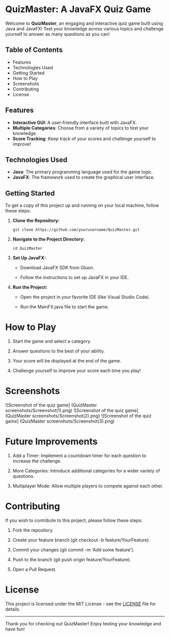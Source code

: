 # QuizMaster: A JavaFX Quiz Game

Welcome to **QuizMaster**, an engaging and interactive quiz game built using Java and JavaFX! Test your knowledge across various topics and challenge yourself to answer as many questions as you can!

## Table of Contents
- Features
- Technologies Used
- Getting Started
- How to Play
- Screenshots
- Contributing
- License

## Features
- **Interactive GUI**: A user-friendly interface built with JavaFX.
- **Multiple Categories**: Choose from a variety of topics to test your knowledge.
- **Score Tracking**: Keep track of your scores and challenge yourself to improve!

## Technologies Used
- **Java**: The primary programming language used for the game logic.
- **JavaFX**: The framework used to create the graphical user interface.

## Getting Started
To get a copy of this project up and running on your local machine, follow these steps:

1. **Clone the Repository:**
   ```
   git clone https://github.com/yourusername/QuizMaster.git
   ```
2. **Navigate to the Project Directory:**
   ```
   cd QuizMaster
   ```

3. **Set Up JavaFX:**

   - Download JavaFX SDK from Gluon.

   - Follow the instructions to set up JavaFX in your IDE.

4. **Run the Project:**

   - Open the project in your favorite IDE (like Visual Studio Code).

   - Run the MainFX.java file to start the game.

# How to Play
1. Start the game and select a category.

2. Answer questions to the best of your ability.

3. Your score will be displayed at the end of the game.

4. Challenge yourself to improve your score each time you play!

# Screenshots
![Screenshot of the quiz game]
(QuizMaster screenshots/Screenshot(1).png) 
![Screenshot of the quiz game]
(QuizMaster screenshots/Screenshot(2).png)
![Screenshot of the quiz game]
(QuizMaster screenshots/Screenshot(3).png)

# Future Improvements
1. Add a Timer: Implement a countdown timer for each question to increase the challenge.

2. More Categories: Introduce additional categories for a wider variety of questions.

3. Multiplayer Mode: Allow multiple players to compete against each other.

# Contributing

If you wish to contribute to this project, please follow these steps:

1. Fork the repository.

2. Create your feature branch (git checkout -b feature/YourFeature).

3. Commit your changes (git commit -m 'Add some feature').

4. Push to the branch (git push origin feature/YourFeature).

5. Open a Pull Request.

# License

This project is licensed under the MIT License - see the [LICENSE](LICENSE) file for details.

   ---
Thank you for checking out QuizMaster! Enjoy testing your knowledge and have fun!
     
     



